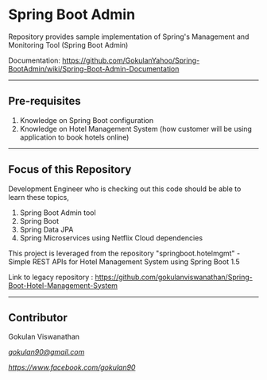 # Spring Boot Admin
Repository provides sample implementation of Spring's Management and Monitoring Tool (Spring Boot Admin)

Documentation: https://github.com/GokulanYahoo/Spring-BootAdmin/wiki/Spring-Boot-Admin-Documentation

--------------
Pre-requisites
--------------

1. Knowledge on Spring Boot configuration
2. Knowledge on Hotel Management System (how customer will be using application to book hotels online)

------------------------
Focus of this Repository
------------------------

Development Engineer who is checking out this code should be able to learn these topics,

1. Spring Boot Admin tool
2. Spring Boot
3. Spring Data JPA
4. Spring Microservices using Netflix Cloud dependencies

This project is leveraged from the repository "springboot.hotelmgmt" - Simple REST APIs for Hotel Management System using Spring Boot 1.5

Link to legacy repository : https://github.com/gokulanviswanathan/Spring-Boot-Hotel-Management-System

-----------
Contributor
-----------

Gokulan Viswanathan

*gokulan90@gmail.com*

*https://www.facebook.com/gokulan90*
